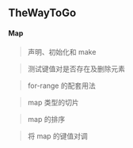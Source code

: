 ## TheWayToGo

#### Map

> 声明、初始化和 make

> 测试键值对是否存在及删除元素

> for-range 的配套用法

> map 类型的切片

> map 的排序

> 将 map 的键值对调
